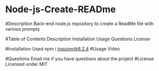 # Node-js-Create-READme
#Description
Back-end node.js repository to create a ReadMe file with various prompts

#Table of Contents
Description
Installation
Usage
Questions 
License

#Installation
Used npm i inquirer@8.2.4
#Usage
Video

#Questions
Email me if you have questions about the project
#License
Licensed under MIT

